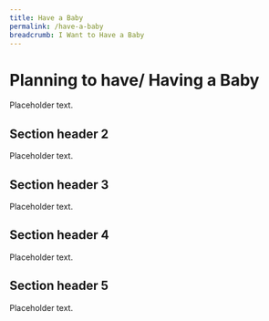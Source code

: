 ```yaml
---
title: Have a Baby
permalink: /have-a-baby
breadcrumb: I Want to Have a Baby
---
```


# Planning to have/ Having a Baby

Placeholder text.

## Section header 2

Placeholder text.

## Section header 3

Placeholder text.

## Section header 4

Placeholder text.

## Section header 5

Placeholder text.
